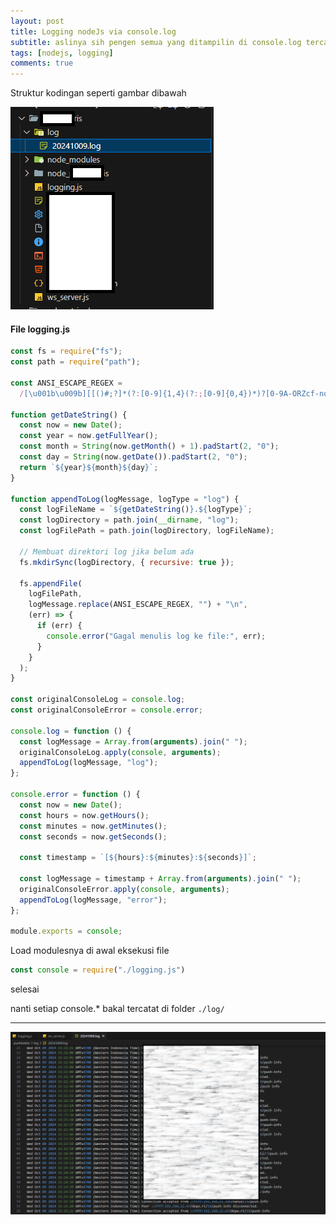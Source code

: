 ```yaml
---
layout: post
title: Logging nodeJs via console.log
subtitle: aslinya sih pengen semua yang ditampilin di console.log tercatat kedalam file
tags: [nodejs, logging]
comments: true
---
```


Struktur kodingan seperti gambar dibawah

![Logging nodeJs via console.log](/uploads/20241009-alkshdiahw.png)

#### File logging.js
``` js
const fs = require("fs");
const path = require("path");

const ANSI_ESCAPE_REGEX =
  /[\u001b\u009b][[()#;?]*(?:[0-9]{1,4}(?:;[0-9]{0,4})*)?[0-9A-ORZcf-nqry=><]/g;

function getDateString() {
  const now = new Date();
  const year = now.getFullYear();
  const month = String(now.getMonth() + 1).padStart(2, "0");
  const day = String(now.getDate()).padStart(2, "0");
  return `${year}${month}${day}`;
}

function appendToLog(logMessage, logType = "log") {
  const logFileName = `${getDateString()}.${logType}`;
  const logDirectory = path.join(__dirname, "log");
  const logFilePath = path.join(logDirectory, logFileName);

  // Membuat direktori log jika belum ada
  fs.mkdirSync(logDirectory, { recursive: true });

  fs.appendFile(
    logFilePath,
    logMessage.replace(ANSI_ESCAPE_REGEX, "") + "\n",
    (err) => {
      if (err) {
        console.error("Gagal menulis log ke file:", err);
      }
    }
  );
}

const originalConsoleLog = console.log;
const originalConsoleError = console.error;

console.log = function () {
  const logMessage = Array.from(arguments).join(" ");
  originalConsoleLog.apply(console, arguments);
  appendToLog(logMessage, "log");
};

console.error = function () {
  const now = new Date();
  const hours = now.getHours();
  const minutes = now.getMinutes();
  const seconds = now.getSeconds();

  const timestamp = `[${hours}:${minutes}:${seconds}]`;

  const logMessage = timestamp + Array.from(arguments).join(" ");
  originalConsoleError.apply(console, arguments);
  appendToLog(logMessage, "error");
};

module.exports = console;
```

Load modulesnya di awal eksekusi file
``` js
const console = require("./logging.js")
```

selesai

nanti setiap console.* bakal tercatat di folder `./log/`

---

![contoh log](/uploads/20241009-kaushdkuagde.png)